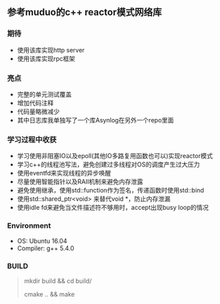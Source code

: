 ## 参考muduo的c++ reactor模式网络库

### 期待

* 使用该库实现http server
* 使用该库实现rpc框架

### 亮点

* 完整的单元测试覆盖
* 增加代码注释
* 代码量略微减少
* 其中日志库我单独写了一个库Asynlog在另外一个repo里面

### 学习过程中收获

* 学习使用非阻塞IO以及epoll(其他IO多路复用函数也可以)实现reactor模式
* 学习c++的线程池写法，避免创建过多线程对OS的调度产生过大压力
* 使用eventfd来实现线程的异步唤醒
* 尽量使用智能指针以及RAII机制来避免内存泄露
* 避免使用继承，使用std::function作为签名，传递函数时使用std::bind
* 使用std::shared_ptr\<void\> 来替代void \*，防止内存泄漏
* 使用idle fd来避免当文件描述符不够用时，accept出现busy loop的情况

### Environment

* OS: Ubuntu 16.04
* Compiler: g++ 5.4.0

### BUILD

> mkdir build && cd build/
>
> cmake .. && make
